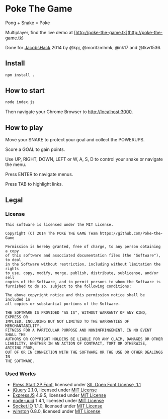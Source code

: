 # Poke The Game

Pong + Snake = Poke

Multiplayer, find the live demo at [http://poke-the-game.tk](http://poke-the-game.tk)

Done for [JacobsHack](jacobshack.com) 2014 by @kpj, @moritzmhmk, @nk17 and @tkw1536.


## Install

```bash
npm install .
```

## How to start

```bash
node index.js
```

Then navigate your Chrome Browser to [http://localhost:3000](http://localhost:3000).

## How to play

Move your SNAKE to protect your goal and collect the POWERUPS.

Score a GOAL to gain points.

Use UP, RIGHT, DOWN, LEFT or W, A, S, D to control your snake or navigate the menu. 

Press ENTER to navigate menus.

Press TAB to highlight links.

## Legal
### License

```
This software is licensed under the MIT License.

Copyright (C) 2014 The POKE THE GAME Team https://github.com/Poke-the-Game

Permission is hereby granted, free of charge, to any person obtaining a copy
of this software and associated documentation files (the "Software"), to deal
in the Software without restriction, including without limitation the rights
to use, copy, modify, merge, publish, distribute, sublicense, and/or sell
copies of the Software, and to permit persons to whom the Software is
furnished to do so, subject to the following conditions:

The above copyright notice and this permission notice shall be included in
all copies or substantial portions of the Software.

THE SOFTWARE IS PROVIDED "AS IS", WITHOUT WARRANTY OF ANY KIND, EXPRESS OR
IMPLIED, INCLUDING BUT NOT LIMITED TO THE WARRANTIES OF MERCHANTABILITY,
FITNESS FOR A PARTICULAR PURPOSE AND NONINFRINGEMENT. IN NO EVENT SHALL THE
AUTHORS OR COPYRIGHT HOLDERS BE LIABLE FOR ANY CLAIM, DAMAGES OR OTHER
LIABILITY, WHETHER IN AN ACTION OF CONTRACT, TORT OR OTHERWISE, ARISING FROM,
OUT OF OR IN CONNECTION WITH THE SOFTWARE OR THE USE OR OTHER DEALINGS IN
THE SOFTWARE.

```

### Used Works
* [Press Start 2P Font](https://www.google.com/fonts/specimen/Press+Start+2P), licensed under [SIL Open Font License, 1.1](http://scripts.sil.org/OFL)
* [jQuery](https://jquery.org/) 2.1.0, licensed under [MIT License](https://jquery.org/license/)
* [ExpressJS](http://expressjs.com/) 4.9.5, licensed under [MIT License](https://github.com/strongloop/express/blob/master/LICENSE)
* [node-uuid](https://github.com/broofa/node-uuid) 1.4.1, licensed under [MIT License](https://github.com/broofa/node-uuid/blob/master/LICENSE.md)
* [Socket.IO](http://socket.io/) 1.1.0, licensed under [MIT License](https://github.com/Automattic/socket.io/blob/master/LICENSE)
* [winston](https://github.com/flatiron/winston) 0.8.0, licensed under [MIT License](https://github.com/flatiron/winston/blob/master/LICENSE)
